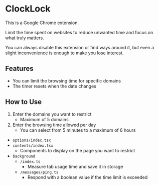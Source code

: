 # ClockLock

This is a Google Chrome extension.

Limit the time spent on websites to reduce unwanted time and focus on what truly matters.

You can always disable this extension or find ways around it, but even a slight inconvenience is enough to make you lose interest.

## Features

- You can limit the browsing time for specific domains
- The timer resets when the date changes

## How to Use

1. Enter the domains you want to restrict
    - Maximum of 5 domains
2. Enter the browsing time allowed per day
    - You can select from 5 minutes to a maximum of 6 hours

- `options/index.tsx`
- `contents/index.tsx`
    - Components to display on the page you want to restrict
- `background`
    - `/index.ts`
        - Measure tab usage time and save it in storage
    - `/messages/ping.ts`
        - Respond with a boolean value if the time limit is exceeded
